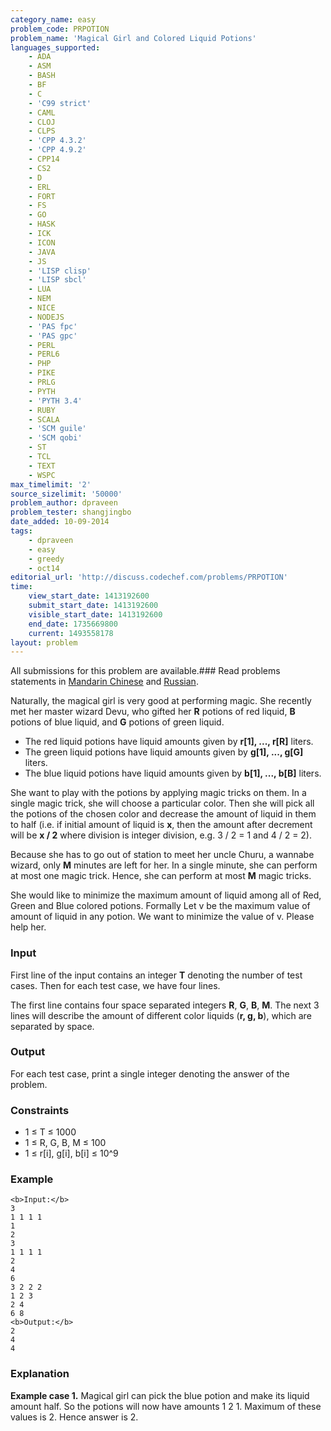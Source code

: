 ```yaml
---
category_name: easy
problem_code: PRPOTION
problem_name: 'Magical Girl and Colored Liquid Potions'
languages_supported:
    - ADA
    - ASM
    - BASH
    - BF
    - C
    - 'C99 strict'
    - CAML
    - CLOJ
    - CLPS
    - 'CPP 4.3.2'
    - 'CPP 4.9.2'
    - CPP14
    - CS2
    - D
    - ERL
    - FORT
    - FS
    - GO
    - HASK
    - ICK
    - ICON
    - JAVA
    - JS
    - 'LISP clisp'
    - 'LISP sbcl'
    - LUA
    - NEM
    - NICE
    - NODEJS
    - 'PAS fpc'
    - 'PAS gpc'
    - PERL
    - PERL6
    - PHP
    - PIKE
    - PRLG
    - PYTH
    - 'PYTH 3.4'
    - RUBY
    - SCALA
    - 'SCM guile'
    - 'SCM qobi'
    - ST
    - TCL
    - TEXT
    - WSPC
max_timelimit: '2'
source_sizelimit: '50000'
problem_author: dpraveen
problem_tester: shangjingbo
date_added: 10-09-2014
tags:
    - dpraveen
    - easy
    - greedy
    - oct14
editorial_url: 'http://discuss.codechef.com/problems/PRPOTION'
time:
    view_start_date: 1413192600
    submit_start_date: 1413192600
    visible_start_date: 1413192600
    end_date: 1735669800
    current: 1493558178
layout: problem
---
```

All submissions for this problem are available.###  Read problems statements in [Mandarin Chinese](http://www.codechef.com/download/translated/OCT14/mandarin/PRPOTION.pdf) and [Russian](http://www.codechef.com/download/translated/OCT14/russian/PRPOTION.pdf).

Naturally, the magical girl is very good at performing magic. She recently met her master wizard Devu, who gifted her **R** potions of red liquid,
**B** potions of blue liquid, and **G** potions of green liquid.

- The red liquid potions have liquid amounts given by **r\[1\], ..., r\[R\]** liters.
- The green liquid potions have liquid amounts given by **g\[1\], ..., g\[G\]** liters.
- The blue liquid potions have liquid amounts given by **b\[1\], ..., b\[B\]** liters.

She want to play with the potions by applying magic tricks on them. In a single magic trick, she will choose a particular color. Then she will pick all the potions of the chosen color and decrease the amount of liquid in them to half (i.e. if initial amount
of liquid is **x**, then the amount after decrement will be **x / 2**  where division is integer division, e.g. 3 / 2 = 1 and 4 / 2 = 2).

Because she has to go out of station to meet her uncle Churu, a wannabe wizard, only **M** minutes are left for her. In a single minute, she can perform at most one magic trick. Hence, she can perform at most **M** magic tricks.

She would like to minimize the maximum amount of liquid among all of Red, Green and Blue colored potions. Formally Let v be the maximum value of amount of liquid in any potion. We want to minimize the value of v.
Please help her.

### Input

First line of the input contains an integer **T** denoting the number of test cases.
Then for each test case, we have four lines.

The first line contains four space separated integers **R**, **G**, **B**, **M**. The next 3 lines will describe the amount of different color liquids (**r, g, b**), which are separated by space.

### Output

For each test case, print a single integer denoting the answer of the problem.

### Constraints

- 1 ≤ T ≤ 1000
- 1 ≤ R, G, B, M ≤ 100
- 1 ≤ r\[i\], g\[i\], b\[i\] ≤ 10^9

### Example

```
<b>Input:</b>
3
1 1 1 1
1
2
3
1 1 1 1
2
4
6
3 2 2 2
1 2 3
2 4
6 8
<b>Output:</b>
2
4
4

```
### Explanation

**Example case 1.** Magical girl can pick the blue potion and make its liquid amount half. So the potions will now have amounts 1 2 1. Maximum of these values is 2. Hence answer is 2.